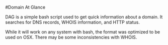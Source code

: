 #Domain At Glance

DAG is a simple bash script used to get quick information about a domain. It searches for DNS records, WHOIS information, and HTTP status. 

While it will work on any system with bash, the format was optimized to be used on OSX. There may be some inconsistencies with WHOIS. 
